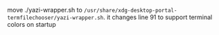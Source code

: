 move ./yazi-wrapper.sh to `/usr/share/xdg-desktop-portal-termfilechooser/yazi-wrapper.sh`. it changes line 91 to support terminal colors on startup

